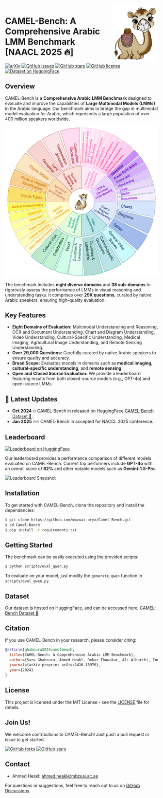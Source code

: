 <img src='assets/icon3.png' align="right" width="30%" />

# CAMEL-Bench: A Comprehensive Arabic LMM Benchmark <br> [NAACL 2025 🔥]


[![arXiv](https://img.shields.io/badge/arXiv-2410.18976-b31b1b)](https://arxiv.org/abs/2410.18976)
[![GitHub issues](https://img.shields.io/github/issues/mbzuai-oryx/Camel-Bench)](https://github.com/mbzuai-oryx/Camel-Bench/issues) [![GitHub stars](https://img.shields.io/github/stars/mbzuai-oryx/Camel-Bench)](https://github.com/mbzuai-oryx/Camel-Bench/stargazers) [![GitHub license](https://img.shields.io/github/license/mbzuai-oryx/Camel-Bench)](https://github.com/mbzuai-oryx/Camel-Bench/blob/main/LICENSE) [![Dataset on HuggingFace](https://img.shields.io/badge/HuggingFace-Dataset-orange)](https://huggingface.co/collections/ahmedheakl/camel-bench-670750f3998395452cd3b7b1)

## Overview

CAMEL-Bench is a **Comprehensive Arabic LMM Benchmark** designed to evaluate and improve the capabilities of **Large Multimodal Models (LMMs)** in the Arabic language. Our benchmark aims to bridge the gap in multimodal model evaluation for Arabic, which represents a large population of over 400 million speakers worldwide.

![CAMEL-Bench Diversity](assets/CAMEL-B.png)

The benchmark includes **eight diverse domains** and **38 sub-domains** to rigorously assess the performance of LMMs in visual reasoning and understanding tasks. It comprises over **29K questions**, curated by native Arabic speakers, ensuring high-quality evaluation.

## Key Features

- **Eight Domains of Evaluation:** Multimodal Understanding and Reasoning, OCR and Document Understanding, Chart and Diagram Understanding, Video Understanding, Cultural-Specific Understanding, Medical Imaging, Agricultural Image Understanding, and Remote Sensing Understanding.
- **Over 29,000 Questions:** Carefully curated by native Arabic speakers to ensure quality and accuracy.
- **Broad Scope:** Evaluates models in domains such as **medical imaging**, **cultural-specific understanding**, and **remote sensing**.
- **Open and Closed Source Evaluation:** We provide a leaderboard featuring results from both closed-source models (e.g., GPT-4o) and open-source LMMs.

## 📢 Latest Updates
- **Oct 2024** 🔥 CAMEL-Bench in released on HuggingFace [CAMEL-Bench Dataset 🤗](https://huggingface.co/collections/ahmedheakl/camel-bench-670750f3998395452cd3b7b1).
- **Jan 2025** 🔥🔥 CAMEL-Bench in accepted for NACCL 2025 conference.


## Leaderboard

[![Leaderboard on HuggingFace](https://img.shields.io/badge/HuggingFace-Leaderboard-yellow)](https://huggingface.co/spaces/ahmedheakl/CAMEL-Bench-leaderboard)

Our leaderboard provides a performance comparison of different models evaluated on CAMEL-Bench. Current top performers include **GPT-4o** with an overall score of **62%** and other notable models such as **Gemini-1.5-Pro**.

![Leaderboard Snapshot](assets/eval-samples-figure.png)

## Installation

To get started with CAMEL-Bench, clone the repository and install the dependencies:

```sh
$ git clone https://github.com/mbzuai-oryx/Camel-Bench.git
$ cd Camel-Bench
$ pip install -r requirements.txt
```

## Getting Started

The benchmark can be easily executed using the provided scripts:

```sh
$ python scripts/eval_qwen.py
```

To evaluate on your model, just modify the `generate_qwen` function in `scripts/eval_qwen.py`. 

## Dataset

Our dataset is hosted on HuggingFace, and can be accessed here: [CAMEL-Bench Dataset 🤗](https://huggingface.co/collections/ahmedheakl/camel-bench-670750f3998395452cd3b7b1).

## Citation

If you use CAMEL-Bench in your research, please consider citing:

```bibtex
@article{ghaboura2024camelbench,
  title={CAMEL-Bench: A Comprehensive Arabic LMM Benchmark},
  author={Sara Ghaboura, Ahmed Heakl, Omkar Thawakar, Ali Alharthi, Ines Riahi, Abduljalil Saif, Jorma Laaksonen, Fahad S. Khan, Salman Khan, Rao M. Anwer},
  journal={arXiv preprint arXiv:2410.18976},
  year={2024}
}
```

## License

This project is licensed under the MIT License - see the [LICENSE](LICENSE) file for details.

## Join Us!

We welcome contributions to CAMEL-Bench! Just push a pull request or issue to get started.


[![GitHub forks](https://img.shields.io/github/forks/mbzuai-oryx/Camel-Bench?style=social)](https://github.com/mbzuai-oryx/Camel-Bench/network/members)
[![GitHub stars](https://img.shields.io/github/stars/mbzuai-oryx/Camel-Bench?style=social)](https://github.com/mbzuai-oryx/Camel-Bench/stargazers)

## Contact
- Ahmed Heakl: [ahmed.heakl@mbzuai.ac.ae](mailto:ahmed.heakl@mbzuai.ac.ae)

For questions or suggestions, feel free to reach out to us on [GitHub Discussions](https://github.com/mbzuai-oryx/Camel-Bench/discussions).

